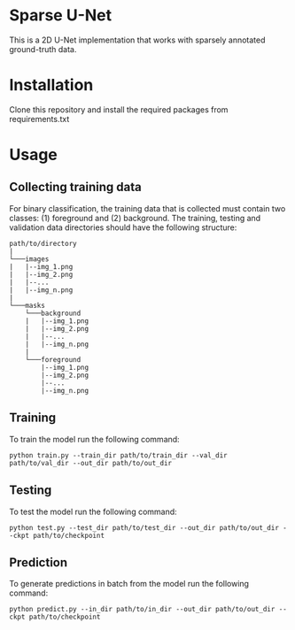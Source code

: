 # Sparse U-Net

This is a 2D U-Net implementation that works with sparsely annotated ground-truth data. 

# Installation

Clone this repository and install the required packages from requirements.txt 

# Usage

## Collecting training data

For binary classification, the training data that is collected must contain two classes: (1) foreground and (2) background. The training, testing and validation data directories should have the following structure:

```
path/to/directory
|
└───images
|   |--img_1.png
|   |--img_2.png
|   |--...
|   |--img_n.png
|
└───masks
    └───background
    |   |--img_1.png
    |   |--img_2.png
    |   |--...
    |   |--img_n.png
    |
    └───foreground
        |--img_1.png
        |--img_2.png
        |--...
        |--img_n.png
```

## Training

To train the model run the following command:
```
python train.py --train_dir path/to/train_dir --val_dir path/to/val_dir --out_dir path/to/out_dir
```
## Testing

To test the model run the following command:
```
python test.py --test_dir path/to/test_dir --out_dir path/to/out_dir --ckpt path/to/checkpoint
```
## Prediction 

To generate predictions in batch from the model run the following command:
```
python predict.py --in_dir path/to/in_dir --out_dir path/to/out_dir --ckpt path/to/checkpoint
```

